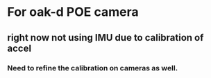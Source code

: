 # For oak-d POE camera

## right now not using IMU due to calibration of accel

### Need to refine the calibration on cameras as well.

